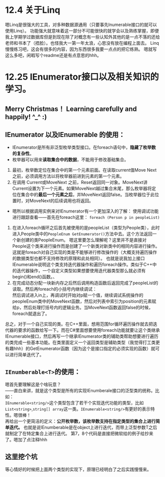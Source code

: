 # 12.4 关于Linq
嗯Linq是很强大的工具，对多种数据源通用（只要事先Inumerable接口的就可以使用Linq）。
功能强大就意味着这一部分不可能很快的就学会以及熟练掌握，即便我上学期学过数据库但是到现在除了对概念有一些认知外其他的是一点不落的还给老师和书本了（捂脸）。也怪我大一第一年太浪，心思没有放在编程上面去。
Linq慢慢练习吧，这会有很多的内容，因为东西很多我要一点点的把它练熟。
嗯就写这么多吧，闲暇写个readme还是有点意思的hhh。

# 12.25 IEnumerator接口以及相关知识的学习。
## Merry Christmas！ Learning carefully and happily! ^_^ :) 

## IEnumerator 以及IEnumerable 的使用：
- IEnumerator是所有非泛型枚举类型接口。在foreach语句中，**隐藏了枚举数的复杂性**。
- 枚举器可以用来**读取集合中的数据**，不能用于修改基础集合。
1. 最初，枚举数定位在集合中的第一个元素前面。在读取current值Move Next之前，必须调用方法以将枚举器前进到元素的第一个元素。
2. 在调用 Current或MoveNext 之前，Reset返回同一对象。MoveNext讲Current设置为下一个元素。如果MoveNext越过集合末尾，那么枚举器将定位在集合中的**最后一个元素之后**，并MoveNext返回false。当枚举器位于此位置时，对MoveNext的后续调用也将返回。

- 嗯所以根据调用实例来对IEnumerator有一个更加深入的了解：
使用调试功能进行跟踪查看——首先在foreach这里：
`foreach (Person p in peopleList)`
1. 在进入foreach循环之后首先被使用的是peopleList（类型为People类），此时进入People类中的`PeopleEnum GetEnumerator()`方法中去。这个方法返回一个新创建的类PeopleEnum。
嗯这里要怎么理解呢？这里并不是直接对People这个类来进行操作而是创建了一个新类对新类中的相同内容进行操作。这就是foreach对自己实现的类是不能够进行修改操作的（大概支持遍历操作的数据类型也都不支持修改的原理和此处相同）。
也就是说我加上接口IEnumerable说明这个类支持迭代器操作和遍历foreach操作。类似于C++中的迭代器操作，一个自定义类型如果想要使用迭代器类型那么就必须有begin()和end()函数。、
2. 在完成动态分配一块新内存之后然后调用构造函数后返回完成了peopleList的读取。然后再foreach的小括号内继续调试：  
然后调试进入in上，再调试时开始对p赋一个值，继续调试系统操作的peopleEnum类中的MoveNext函数，然后对列表中索引为position的元素赋给p，然后处理打括号内的逻辑业务。当MoveNext函数返回false的时候，foreach就退出了。

总之，对于一个自己实现的类。在C++里面，想用范围for循环遍历操作就去把迭代器的要求的函数给写一下。而在C#里面想要使用foreach功能就要让这个类继承IEnumerable接口，然后再写一个继承IEnumerator类的辅助类帮助想要进行遍历的类完成一些基本功能。在类里面定义一个返回类型是辅助类型（我觉得打工类更有趣hhh）的GetEnumerator函数（因为这个是接口指定的必须实现的函数）就可以进行简单迭代了。

## `IEnumberable<T>`的使用：
嗯首先要理解这是个啥玩意？  
——直白来讲，就是这个类型是所有的实现IEnumberale接口的泛型类的统称。比如：  
`IEnumerable<string/>`这个类型包含了若干个实现迭代功能的类型，比如`List<string>`,`string[] array`这一类。`IEnumerable<string/>`有更好的表示特性。嗯很棒！  
再给出一个更简洁的定义：**公开枚举数，该枚举数支持在指定类型的集合上进行简单迭代。**
也就是说IEnumberable是在object上进行迭代，而带上泛型参数T之后就制定了在特定集合上进行迭代。
第7，8个代码是直接把微软给的例子给抄来了。嗯加了点注释hhh

## 这里挖个坑
等心情好的时候把上面两个类型的实现下，原理已经明白了之后实践慢慢来。